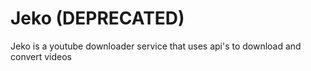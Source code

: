 # Jeko (DEPRECATED)
Jeko is a youtube downloader service that uses api's to download and convert videos
